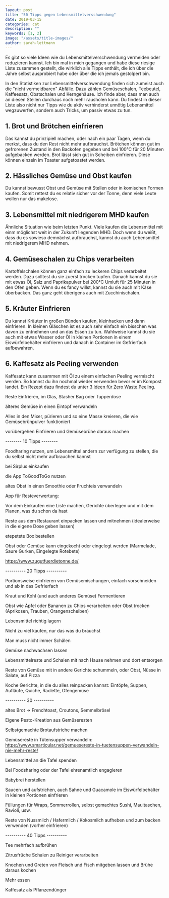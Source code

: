```yaml
---
layout: post
title: "50 Tipps gegen Lebensmittelverschwendung"
date: 2019-03-15
categories: cat
description: ""
keywords: [1, 2]
image: "/assets/title-images/"
author: sarah-lettmann
---
```

Es gibt so viele Ideen wie du Lebensmittelverschwendung vermeiden oder reduzieren kannst. Ich bin mal in mich gegangen und habe diese riesige Liste zusammen gestellt, die wirklich alle Tipps enthält, die ich über die Jahre selbst ausprobiert habe oder über die ich jemals gestolpert bin.

In den Statistiken zur Lebensmittelverschwendung finden sich zumeist auch die "nicht vermeidbaren" Abfälle. Dazu zählen Gemüseschalen, Teebeutel, Kaffeesatz, Obstschalen und Kerngehäuse. Ich finde aber, dass man auch an diesen Stellen durchaus noch mehr rausholen kann. Du findest in dieser Liste also nicht nur Tipps wie du aktiv verhinderst unnötig Lebensmittel wegzuwerfen, sondern auch Tricks, um passiv etwas zu tun.

## 1. Brot und Brötchen einfrieren
Das kannst du prinzipiell machen, oder nach ein paar Tagen, wenn du merkst, dass du den Rest nicht mehr aufbrauchst. Brötchen können gut im gefrorenen Zustand in den Backofen gegeben und bei 100°C für 20 Minuten aufgebacken werden. Brot lässt sich gut in Scheiben einfrieren. Diese können einzeln im Toaster aufgetoastet werden.

## 2. Hässliches Gemüse und Obst kaufen
Du kannst bewusst Obst und Gemüse mit Stellen oder in komischen Formen kaufen. Somit rettest du es relativ sicher vor der Tonne, denn viele Leute wollen nur das makelose.

## 3. Lebensmittel mit niedrigerem MHD kaufen
Ähnliche Situation wie beim letzten Punkt. Viele kaufen die Lebensmittel mit einm möglichst weit in der Zukunft liegenden MHD. Doch wenn du weißt, dass du es sowieso demnächst aufbrauchst, kannst du auch Lebensmittel mit niedrigerem MHD nehmen.

## 4. Gemüseschalen zu Chips verarbeiten
Kartoffelschalen können ganz einfach zu leckeren Chips verarbeitet werden. Dazu solltest du sie zuerst trocken tupfen. Danach kannst du sie mit etwas Öl, Salz und Paprikapulver bei 200°C Umluft für 25 Minuten in den Ofen geben. Wenn du es fancy willst, kannst du sie auch mit Käse überbacken. Das ganz geht überigens auch mit Zucchinischalen.

## 5. Kräuter Einfrieren
Du kannst Kräuter in großen Bünden kaufen, kleinhacken und dann einfrieren. In kleinen Gläschen ist es auch sehr einfach ein bisschen was davon zu entnehmen und an das Essen zu tun. Wahlweise kannst du sie auch mit etwas Wasser oder Öl in kleinen Portionen in einem Eiswürfelbehälter einfrieren und danach in Container im Gefrierfach aufbewahren.

## 6. Kaffesatz als Peeling verwenden
Kaffesatz kann zusammen mit Öl zu einem einfachen Peeling vermischt werden. So kannst du ihn nochmal wieder verwenden bevor er im Kompost landet. Ein Rezept dazu findest du unter [3 Ideen für Zero Waste Peeling](/blog/zero-waste-peeling-selbst-machen).

Reste Einfrieren, im Glas, Stasher Bag oder Tupperdose

älteres Gemüse in einen Eintopf verwandeln

Alles in den Mixer, pürieren und so eine Masse kreieren, die wie Gemüsebrühpulver funktioniert

vorübergehen Einfrieren und Gemüsebrühe daraus machen

-------- 10 Tipps --------

Foodharing nutzen, um Lebensmittel andern zur verfügung zu stellen, die du selbst nicht mehr aufbrauchen kannst

bei Sirplus einkaufen

die App ToGoodToGo nutzen

altes Obst in einen Smoothie oder Fruchteis verwandeln

App für Resteverwertung:

Vor dem Einkaufen eine Liste machen, Gerichte überlegen und mit dem Planen, was du schon da hast

Reste aus dem Restaurant einpacken lassen und mitnehmen (idealerweise in die eigene Dose geben lassen)

etepetete Box bestellen

Obst oder Gemüse kann eingekocht oder eingelegt werden (Marmelade, Saure Gurken, Eingelegte Rotebete)

https://www.zugutfuerdietonne.de/

---------- 20 Tipps ----------

Portionsweise einfrieren von Gemüsemischungen, einfach vorschneiden und ab in das Gefrierfach

Kraut und Kohl (und auch anderes Gemüse) Fermentieren

Obst wie Äpfel oder Bananen zu Chips verarbeiten oder Obst trocken (Aprikosen, Trauben, Orangenscheiben)

Lebensmittel richtig lagern

Nicht zu viel kaufen, nur das was du brauchst

Man muss nicht immer Schälen

Gemüse nachwachsen lassen

Lebensmittelreste und Schalen mit nach Hause nehmen und dort entsorgen

Reste von Gemüse mit in andere Gerichte schummeln, oder Obst, Nüsse in Salate, auf Pizza

Koche Gerichte, in die du alles reinpacken kannst: Eintöpfe, Suppen, Aufläufe, Quiche, Raclette, Ofengemüse

---------- 30 ----------

altes Brot -> Frenchtoast, Croutons, Semmelbrösel

Eigene Pesto-Kreation aus Gemüseresten

Selbstgemachte Brotaufstriche machen

Gemüsereste in Tütensupper verwandeln: https://www.smarticular.net/gemuesereste-in-tuetensuppen-verwandeln-nie-mehr-reste/

Lebensmittel an die Tafel spenden

Bei Foodsharing oder der Tafel ehrenamtlich engagieren

Babybrei herstellen

Saucen und aufstrichen, auch Sahne und Guacamole im Eiswürfelbehälter in kleinen Portionen einfrieren

Füllungen für Wraps, Sommerrollen, selbst gemachtes Sushi, Maultaschen, Ravioli, usw.

Reste von Nussmilch / Hafermilch / Kokosmilch aufheben und zum backen verwenden (vorher einfrieren)

---------- 40 Tipps ----------

Tee mehrfach aufbrühen

Zitrusfrüche Schalen zu Reiniger verarbeiten

Knochen und Greten von Fleisch und Fisch mitgeben lassen und Brühe daraus kochen

Mehr essen

Kaffesatz als Pflanzendünger
